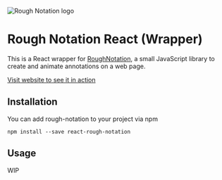 ![Rough Notation logo](https://roughnotation.com/images/social.png)

# Rough Notation React (Wrapper)

This is a React wrapper for [RoughNotation](https://roughnotation.com/), a small JavaScript library to create and animate annotations on a web page.

[Visit website to see it in action](https://roughnotation.com/)

## Installation

You can add rough-notation to your project via npm

```
npm install --save react-rough-notation
```

## Usage

WIP
